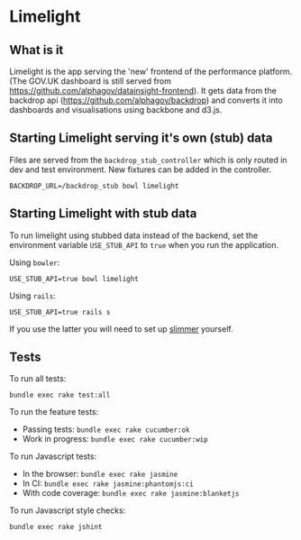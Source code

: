 # Limelight

## What is it

Limelight is the app serving the 'new' frontend of the performance platform. (The GOV.UK dashboard is still served from
https://github.com/alphagov/datainsight-frontend). It gets data from the backdrop api (https://github.com/alphagov/backdrop) and 
converts it into dashboards and visualisations using backbone and d3.js.

## Starting Limelight serving it's own (stub) data

Files are served from the `backdrop_stub_controller` which is only routed in dev and test environment. New fixtures can be added in the controller.

```Shell
BACKDROP_URL=/backdrop_stub bowl limelight
```

## Starting Limelight with stub data

To run limelight using stubbed data instead of the backend, set the environment variable `USE_STUB_API` to `true` when you run the application.

Using `bowler`:

```Shell
USE_STUB_API=true bowl limelight
```

Using `rails`:

```Shell
USE_STUB_API=true rails s
```

If you use the latter you will need to set up [slimmer](https://github.com/alphagov/slimmer) yourself.

## Tests

To run all tests:

`bundle exec rake test:all`

To run the feature tests:

* Passing tests: `bundle exec rake cucumber:ok`
* Work in progress: `bundle exec rake cucumber:wip`

To run Javascript tests:

* In the browser: `bundle exec rake jasmine`
* In CI: `bundle exec rake jasmine:phantomjs:ci`
* With code coverage: `bundle exec rake jasmine:blanketjs`

To run Javascript style checks:

`bundle exec rake jshint`


